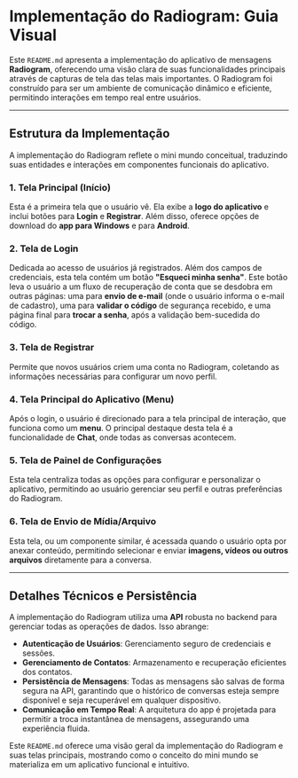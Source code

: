 # Implementação do Radiogram: Guia Visual

Este `README.md` apresenta a implementação do aplicativo de mensagens **Radiogram**, oferecendo uma visão clara de suas funcionalidades principais através de capturas de tela das telas mais importantes. O Radiogram foi construído para ser um ambiente de comunicação dinâmico e eficiente, permitindo interações em tempo real entre usuários.

---

## Estrutura da Implementação

A implementação do Radiogram reflete o mini mundo conceitual, traduzindo suas entidades e interações em componentes funcionais do aplicativo.

### 1. Tela Principal (Início)

Esta é a primeira tela que o usuário vê. Ela exibe a **logo do aplicativo** e inclui botões para **Login** e **Registrar**. Além disso, oferece opções de download do **app para Windows** e para **Android**.

### 2. Tela de Login

Dedicada ao acesso de usuários já registrados. Além dos campos de credenciais, esta tela contém um botão **"Esqueci minha senha"**. Este botão leva o usuário a um fluxo de recuperação de conta que se desdobra em outras páginas: uma para **envio de e-mail** (onde o usuário informa o e-mail de cadastro), uma para **validar o código** de segurança recebido, e uma página final para **trocar a senha**, após a validação bem-sucedida do código.

### 3. Tela de Registrar

Permite que novos usuários criem uma conta no Radiogram, coletando as informações necessárias para configurar um novo perfil.

### 4. Tela Principal do Aplicativo (Menu)

Após o login, o usuário é direcionado para a tela principal de interação, que funciona como um **menu**. O principal destaque desta tela é a funcionalidade de **Chat**, onde todas as conversas acontecem.

### 5. Tela de Painel de Configurações

Esta tela centraliza todas as opções para configurar e personalizar o aplicativo, permitindo ao usuário gerenciar seu perfil e outras preferências do Radiogram.

### 6. Tela de Envio de Mídia/Arquivo

Esta tela, ou um componente similar, é acessada quando o usuário opta por anexar conteúdo, permitindo selecionar e enviar **imagens, vídeos ou outros arquivos** diretamente para a conversa.

---

## Detalhes Técnicos e Persistência

A implementação do Radiogram utiliza uma **API** robusta no backend para gerenciar todas as operações de dados. Isso abrange:

* **Autenticação de Usuários**: Gerenciamento seguro de credenciais e sessões.
* **Gerenciamento de Contatos**: Armazenamento e recuperação eficientes dos contatos.
* **Persistência de Mensagens**: Todas as mensagens são salvas de forma segura na API, garantindo que o histórico de conversas esteja sempre disponível e seja recuperável em qualquer dispositivo.
* **Comunicação em Tempo Real**: A arquitetura do app é projetada para permitir a troca instantânea de mensagens, assegurando uma experiência fluida.

Este `README.md` oferece uma visão geral da implementação do Radiogram e suas telas principais, mostrando como o conceito do mini mundo se materializa em um aplicativo funcional e intuitivo.